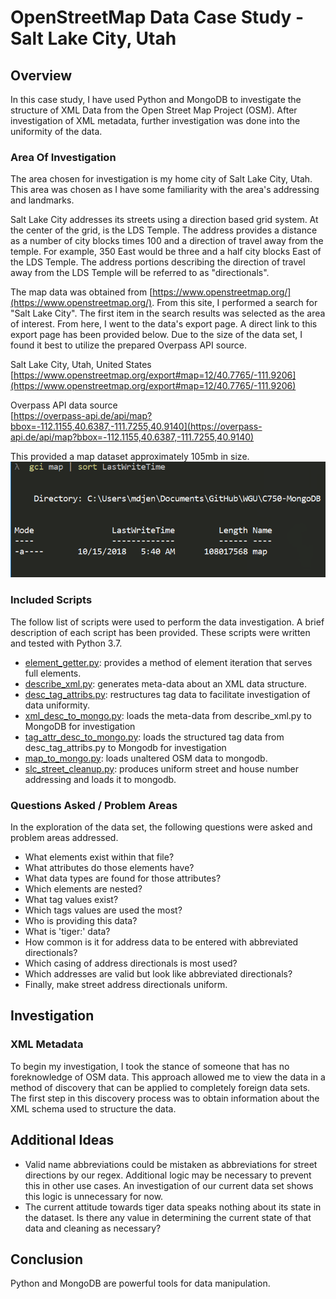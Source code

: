 # OpenStreetMap Data Case Study - Salt Lake City, Utah

## Overview

In this case study, I have used Python and MongoDB to investigate the structure of XML Data from the Open Street Map Project (OSM). After investigation of XML metadata, further investigation was done into the uniformity of the data.

### Area Of Investigation

The area chosen for investigation is my home city of Salt Lake City, Utah. This area was chosen as I have some familiarity with the area's addressing and landmarks.  

Salt Lake City addresses its streets using a direction based grid system. At the center of the grid, is the LDS Temple. The address provides a distance as a number of city blocks times 100 and a direction of travel away from the temple. For example, 350 East would be three and a half city blocks East of the LDS Temple. The address portions describing the direction of travel away from the LDS Temple will be referred to as "directionals".

The map data was obtained from [https://www.openstreetmap.org/](https://www.openstreetmap.org/). From this site, I performed a search for "Salt Lake City". The first item in the search results was selected as the area of interest. From here, I went to the data's export page. A direct link to this export page has been provided below. Due to the size of the data set, I found it best to utilize the prepared Overpass API source.

Salt Lake City, Utah, United States  
[https://www.openstreetmap.org/export#map=12/40.7765/-111.9206](https://www.openstreetmap.org/export#map=12/40.7765/-111.9206)

Overpass API data source  
[https://overpass-api.de/api/map?bbox=-112.1155,40.6387,-111.7255,40.9140](https://overpass-api.de/api/map?bbox=-112.1155,40.6387,-111.7255,40.9140)

This provided a map dataset approximately 105mb in size.  
![map size](./images/map_size.PNG)

### Included Scripts

The follow list of scripts were used to perform the data investigation. A brief description of each script has been provided. These scripts were written and tested with Python 3.7.

* [element_getter.py](.\element_getter.py): provides a method of element iteration that serves full elements.
* [describe_xml.py](.\describe_xml.py): generates meta-data about an XML data structure.
* [desc_tag_attribs.py](.\desc_tag_attribs.py): restructures tag data to facilitate investigation of data uniformity.
* [xml_desc_to_mongo.py](.\xml_desc_to_mongo.py): loads the meta-data from describe_xml.py to MongoDB for investigation
* [tag_attr_desc_to_mongo.py](.\tag_attr_desc_to_mongo.py): loads the structured tag data from desc_tag_attribs.py to Mongodb for investigation
* [map_to_mongo.py](.\map_to_mongo.py): loads unaltered OSM data to mongodb.
* [slc_street_cleanup.py](.\slc_street_cleanup.py): produces uniform street and house number addressing and loads it to mongodb.

### Questions Asked / Problem Areas

In the exploration of the data set, the following questions were asked and problem areas addressed.  

* What elements exist within that file?
* What attributes do those elements have?
* What data types are found for those attributes?
* Which elements are nested?
* What tag values exist?
* Which tags values are used the most?
* Who is providing this data?
* What is 'tiger:' data?
* How common is it for address data to be entered with abbreviated directionals?
* Which casing of address directionals is most used?
* Which addresses are valid but look like abbreviated directionals?
* Finally, make street address directionals uniform.

## Investigation

### XML Metadata

To begin my investigation, I took the stance of someone that has no foreknowledge of OSM data. This approach allowed me to view the data in a method of discovery that can be applied to completely foreign data sets. The first step in this discovery process was to obtain information about the XML schema used to structure the data.

## Additional Ideas

* Valid name abbreviations could be mistaken as abbreviations for street directions by our regex. Additional logic may be necessary to prevent this in other use cases. An investigation of our current data set shows this logic is unnecessary for now.
* The current attitude towards tiger data speaks nothing about its state in the dataset. Is there any value in determining the current state of that data and cleaning as necessary?

## Conclusion

Python and MongoDB are powerful tools for data manipulation.
